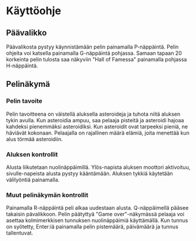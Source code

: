 # Käyttöohje

## Päävalikko
Päävalikosta pystyy käynnistämään pelin painamalla P-näppäintä. Pelin ohjeita voi katsella painamalla G-näppäintä pohjassa. Samaan tapaan 20 korkeinta pelin tulosta saa näkyviin "Hall of Famessa" painamalla pohjassa H-näppäintä.

## Pelinäkymä

### Pelin tavoite
Pelin tavoitteena on väistellä aluksella asteroideja ja tuhota niitä aluksen tykin avulla. Kun asteroidia ampuu, saa pelaaja pisteitä ja asteroidi hajoaa kahdeksi pienemmäksi asteroidiksi. Kun asteroidit ovat tarpeeksi pieniä, ne häviävät kokonaan. Pelaajalla on rajallinen määrä elämiä, joita menettää kun alus törmää asteroidiin.

### Aluksen kontrollit
Alusta liikutetaan nuolinäppäimillä. Ylös-napista aluksen moottori aktivoituu, sivulle-napeista alusta pystyy kääntämään. Aluksen tykkiä käytetään välilyöntiä painamalla.

### Muut pelinäkymän kontrollit
Painamalla R-näppäintä peli alkaa uudestaan alusta. Q-näppäimellä pääsee takaisin pävalikkoon. Pelin päätyttyä "Game over"-näkymässä pelaaja voi asettaa kolmimerkkisen tunnuksen nuolinäppäimiä käyttämällä. Kun tunnus on syötetty, Enter:iä painamalla pelin pistemäärä, päivämäärä ja tunnus tallentuvat.
